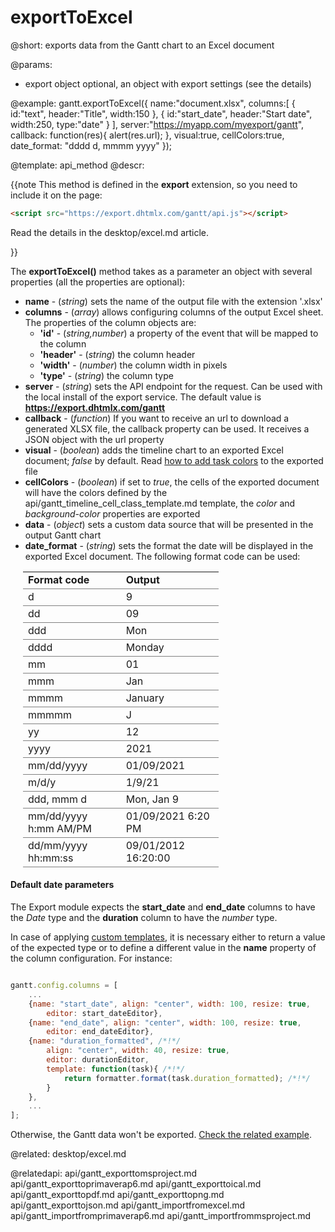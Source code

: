 exportToExcel
=============


@short:
	exports data from the Gantt chart to an Excel document

@params:

* export		object		optional, an object with export settings (see the details)


@example:
gantt.exportToExcel({
    name:"document.xlsx", 
    columns:[
        { id:"text",  header:"Title", width:150 },
        { id:"start_date",  header:"Start date", width:250, type:"date" }
    ],
    server:"https://myapp.com/myexport/gantt",
    callback: function(res){
        alert(res.url);
    },
    visual:true,
    cellColors:true,
    date_format: "dddd d, mmmm yyyy"
});


@template:	api_method
@descr:

{{note This method is defined in the **export** extension, so you need to include it on the page:
~~~html
<script src="https://export.dhtmlx.com/gantt/api.js"></script>  
~~~
Read the details in the desktop/excel.md article.

}}



The **exportToExcel()** method takes as a parameter an object with several properties (all the properties are optional):

- **name** - (*string*) sets the name of the output file with the extension '.xlsx' 
- **columns** - (*array*) allows configuring columns of the output Excel sheet. The properties of the column objects are:
	- **'id'** - (*string,number*) a property of the event that will be mapped to the column
    - **'header'** - (*string*) the column header
    - **'width'** - (*number*) the column width in pixels
    - **'type'** - (*string*) the column type</li>
- **server** - (*string*) sets the API endpoint for the request. Can be used with the local install of the export service. The default value is **https://export.dhtmlx.com/gantt**
- **callback** - (*function*) If you want to receive an url to download a generated XLSX file, the callback property can be used. It receives a JSON object with the url property
- **visual** - (*boolean*) adds the timeline chart to an exported Excel document; *false* by default. Read [how to add task colors](desktop/excel.md#:~:text=Adding%20colors%20of%20tasks%20to%20export) to the exported file
- **cellColors** - (*boolean*) if set to *true*, the cells of the exported document will have the colors defined by the api/gantt_timeline_cell_class_template.md template, the *color* and *background-color* 
properties are exported
- **data** - (*object*) sets a custom data source that will be presented in the output Gantt chart
- **date_format** - (*string*) sets the format the date will be displayed in the exported Excel document. The following format code can be used:

<style>
	table.my_table {
		width: 70%;
        padding: 0 20px;
      
	}
	table.my_table tr td {
		text-align: left;
		vertical-align: middle;
		width: 35%;
        border-bottom: 1px solid grey;
	}
    table.my_table td.version_info {
		text-align: left;
        font-weight: bold;
	}
</style>
<table class="my_table">
<tr><td class="version_info">Format code</td><td class="version_info">Output</td></tr>

<tr><td>d</td><td>9</td></tr>
<tr><td>dd</td><td>09</td></tr>
<tr><td>ddd</td><td>Mon</td></tr>
<tr><td>dddd</td><td>Monday</td></tr>
<tr><td>mm</td><td>01</td></tr>
<tr><td>mmm</td><td>Jan</td></tr>
<tr><td>mmmm</td><td>January</td></tr>
<tr><td>mmmmm</td><td>J</td></tr>
<tr><td>yy</td><td>12</td></tr>
<tr><td>yyyy</td><td>2021</td></tr>
<tr><td>mm/dd/yyyy</td><td>01/09/2021</td></tr>
<tr><td>m/d/y</td><td>1/9/21</td></tr>
<tr><td>ddd, mmm d</td><td>Mon, Jan 9</td></tr>
<tr><td>mm/dd/yyyy h:mm AM/PM</td><td>01/09/2021 6:20 PM</td></tr>
<tr><td>dd/mm/yyyy hh:mm:ss</td><td>09/01/2012 16:20:00</td></tr>
</table>

#### Default date parameters

The Export module expects the **start_date** and **end_date** columns to have the *Date* type and the **duration** column to have the *number* type. 

In case of applying [custom templates](desktop/specifying_columns.md#datamappingandtemplates), it is necessary either to return a value of the expected type or to define a different value in the **name** property of the column configuration. For instance:

~~~js

gantt.config.columns = [
    ...
    {name: "start_date", align: "center", width: 100, resize: true, 
        editor: start_dateEditor},
    {name: "end_date", align: "center", width: 100, resize: true, 
        editor: end_dateEditor},
    {name: "duration_formatted", /*!*/
        align: "center", width: 40, resize: true, 
        editor: durationEditor, 
        template: function(task){ /*!*/
			return formatter.format(task.duration_formatted); /*!*/
        }
    },
    ...
];
~~~

Otherwise, the Gantt data won't be exported. [Check the related example](https://snippet.dhtmlx.com/5/e325f5ff0).

@related:
desktop/excel.md

@relatedapi:
api/gantt_exporttomsproject.md
api/gantt_exporttoprimaverap6.md
api/gantt_exporttoical.md
api/gantt_exporttopdf.md
api/gantt_exporttopng.md
api/gantt_exporttojson.md
api/gantt_importfromexcel.md
api/gantt_importfromprimaverap6.md
api/gantt_importfrommsproject.md

